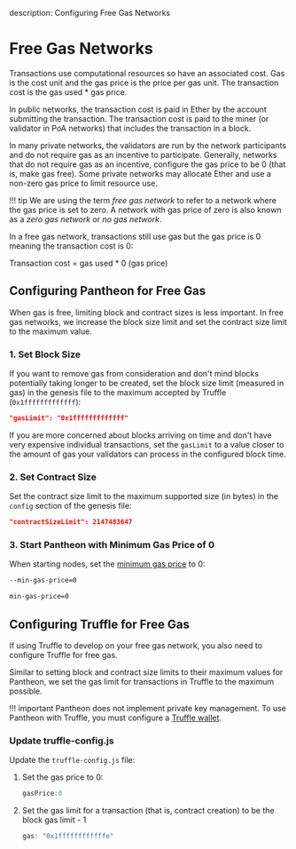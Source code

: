 description: Configuring Free Gas Networks 
<!--- END of page meta data -->

# Free Gas Networks 

Transactions use computational resources so have an associated cost. Gas is the cost unit and the gas 
price is the price per gas unit. The transaction cost is the gas used * gas price. 

In public networks, the transaction cost is paid in Ether by the account submitting the transaction.
The transaction cost is paid to the miner (or validator in PoA networks) that includes the transaction in a block.  

In many private networks, the validators are run by the network participants and do not require gas as an 
incentive to participate.  Generally, networks that do not require gas as an incentive, configure the gas price to be 0 (that is, make gas free). 
Some private networks may allocate Ether and use a non-zero gas price to limit resource use.  

!!! tip
    We are using the term _free gas network_ to refer to a network where the gas price is set to zero. 
    A network with gas price of zero is also known as a _zero gas network_ or _no gas network_. 

In a free gas network, transactions still use gas but the gas price is 0 meaning the transaction cost is 0:

Transaction cost = gas used * 0 (gas price)    

## Configuring Pantheon for Free Gas 

When gas is free, limiting block and contract sizes is less important. In free gas networks, we increase the 
block size limit and set the contract size limit to the maximum value.   

### 1. Set Block Size 

If you want to remove gas from consideration and don't mind blocks potentially taking longer 
to be created, set the block size limit (measured in gas) in the genesis file to the maximum accepted by Truffle (`0x1fffffffffffff`): 

```json
"gasLimit": "0x1fffffffffffff"
```

If you are more concerned about blocks arriving on time and don't have very expensive individual transactions, set the 
`gasLimit` to a value closer to the amount of gas your validators can process in the configured block time.

### 2. Set Contract Size 

Set the contract size limit to the maximum supported size (in bytes) in the `config` section of the genesis file:

```json
"contractSizeLimit": 2147483647
```

### 3. Start Pantheon with Minimum Gas Price of 0 

When starting nodes, set the [minimum gas price](../../Reference/Pantheon-CLI/Pantheon-CLI-Syntax.md#min-gas-price) to 0: 

```bash tab="Command Line"
--min-gas-price=0
```

```bash tab="Configuration File"
min-gas-price=0
```

## Configuring Truffle for Free Gas 

If using Truffle to develop on your free gas network, you also need to configure Truffle for free gas.

Similar to setting block and contract size limits to their maximum values for Pantheon, we set the 
gas limit for transactions in Truffle to the maximum possible. 

!!! important
    Pantheon does not implement private key management. To use Pantheon with Truffle, you must configure 
    a [Truffle wallet](../Develop-Dapps/Truffle.md).


### Update truffle-config.js

Update the `truffle-config.js` file: 

1. Set the gas price to 0: 

    ```js
    gasPrice:0
    ```

1. Set the gas limit for a transaction (that is, contract creation) to be the block gas limit - 1

    ```js
    gas: "0x1ffffffffffffe"
    ``` 
